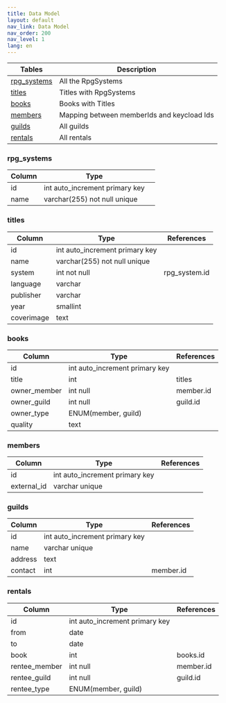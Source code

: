 ```yaml
---
title: Data Model
layout: default
nav_link: Data Model
nav_order: 200
nav_level: 1
lang: en
---
```


| Tables | Description |
|-------------|--------------------------------------------|
| [rpg_systems](#rpg_systems) | All the RpgSystems |
| [titles](#titles) | Titles with RpgSystems |
| [books](#books) | Books with Titles |
| [members](#members) | Mapping between memberIds and keycload Ids |
| [guilds](#guilds) | All guilds |
| [rentals](#rentals) | All rentals |

### rpg_systems

| Column | Type | |
|--------|--------------------------------|--|
| id | int auto_increment primary key |
| name | varchar(255) not null unique |

### titles

| Column | Type | References |
|------------|--------------------------------|---------------|
| id | int auto_increment primary key |  |
| name | varchar(255) not null unique |  |
| system | int not null | rpg_system.id |
| language | varchar |  |
| publisher | varchar |  |
| year | smallint |  |
| coverimage | text |  |

### books

| Column | Type | References |
|------------|--------------------------------|---------------------|
| id | int auto_increment primary key |  |
| title | int | titles |
| owner_member | int null | member.id |
| owner_guild | int null | guild.id |
| owner_type | ENUM(member, guild) |  |
| quality | text |  |

### members

| Column | Type | References |
|-------------|--------------------------------|---------------------|
| id | int auto_increment primary key |  |
| external_id | varchar unique |  |

### guilds

| Column | Type | References |
|------------|--------------------------------|------------|
| id | int auto_increment primary key |  |
| name | varchar unique |  |
| address | text |  |
| contact | int  | member.id |

### rentals

| Column | Type | References |
|-------------|--------------------------------|---------------------|
| id | int auto_increment primary key |  |
| from | date |  |
| to | date |  |
| book | int  | books.id |
| rentee_member | int null | member.id |
| rentee_guild | int null | guild.id |
| rentee_type | ENUM(member, guild) |  |
